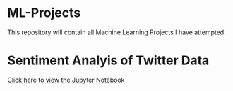 # ML-Projects

This repository will contain all Machine Learning Projects I have attempted.

# Sentiment Analyis of Twitter Data
[Click here to view the Jupyter Notebook](https://github.com/saifali-patel/ML-Projects/blob/main/Twitter%20Sentiment%20Analysis/TwitterSentimentAnalysis.ipynb)
